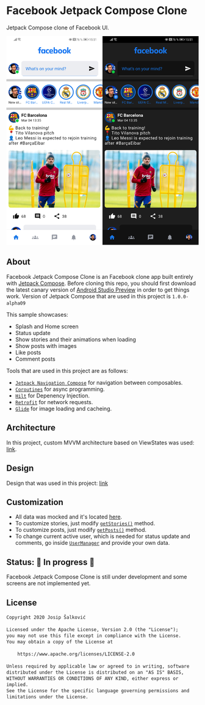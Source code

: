 # Facebook Jetpack Compose Clone
Jetpack Compose clone of Facebook UI.

![Facebook Compose](/facebook_compose.png?raw=true)

## About
Facebook Jetpack Compose Clone is an Facebook clone app built entirely with [Jetpack Compose](https://developer.android.com/jetpack/compose). Before cloning this repo, you should first download the latest canary version of [Android Studio Preview](https://developer.android.com/studio/preview) in order to get things work. Version of Jetpack Compose that are used in this project is `1.0.0-alpha09`

This sample showcases:
* Splash and Home screen
* Status update
* Show stories and their animations when loading
* Show posts with images
* Like posts
* Comment posts

Tools that are used in this project are as follows:
* [`Jetpack Navigation Compose`](https://developer.android.com/jetpack/compose/navigation) for navigation between composables.
* [`Coroutines`](https://developer.android.com/kotlin/coroutines) for async programming.
* [`Hilt`](https://developer.android.com/training/dependency-injection/hilt-android) for Depenency Injection.
* [`Retrofit`](https://square.github.io/retrofit/) for network requests.
* [`Glide`](https://bumptech.github.io/glide/) for image loading and cacheing.

## Architecture
In this project, custom MVVM architecture based on ViewStates was used: [link](https://infinum.com/the-capsized-eight/MVVM-architecture).

## Design
Design that was used in this project: [link](https://www.behance.net/gallery/103521467/Facebook-2020-Redesign-mobile-app)

## Customization
* All data was mocked and it's located [here](https://github.com/jsalkovic/Facebook-Compose-App/blob/master/app/src/main/java/hr/josip/facebook/data/common/Mock.kt).
* To customize stories, just modify [`getStories()`](https://github.com/jsalkovic/Facebook-Compose-App/blob/master/app/src/main/java/hr/josip/facebook/data/common/Mock.kt) method.
* To customize posts, just modify [`getPosts()`](https://github.com/jsalkovic/Facebook-Compose-App/blob/master/app/src/main/java/hr/josip/facebook/data/common/Mock.kt) method.
* To change current active user, which is needed for status update and comments, go inside [`UserManager`](https://github.com/jsalkovic/Facebook-Compose-App/blob/master/app/src/main/java/hr/josip/facebook/shared/manager/user/UserManagerImpl.kt) and provide your own data.

## Status: 🚧 In progress 🚧

Facebook Jetpack Compose Clone is still under development and some screens are not implemented yet.

## License

```
Copyright 2020 Josip Šalković

Licensed under the Apache License, Version 2.0 (the "License");
you may not use this file except in compliance with the License.
You may obtain a copy of the License at

    https://www.apache.org/licenses/LICENSE-2.0

Unless required by applicable law or agreed to in writing, software
distributed under the License is distributed on an "AS IS" BASIS,
WITHOUT WARRANTIES OR CONDITIONS OF ANY KIND, either express or implied.
See the License for the specific language governing permissions and
limitations under the License.
```

